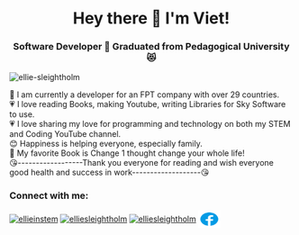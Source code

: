 
<h1 align="center">Hey there 👋 I'm Viet!</h1>
<h3 align="center">Software Developer 🤫 Graduated from Pedagogical University 😻</h3>

<p align="left"> <img src="https://komarev.com/ghpvc/?username=ellie-sleightholm&label=Profile%20views&color=0e75b6&style=flat" alt="ellie-sleightholm" /> </p>

🥰 I am currently a developer for an FPT company with over 29 countries.<br />
💗 I love reading Books, making Youtube, writing Libraries for Sky Software to use.<br />
💗 I love sharing my love for programming and technology on both my STEM and Coding YouTube channel.<br />
😊 Happiness is helping everyone, especially family.<br />
🥰 My favorite Book is Change 1 thought change your whole life!<br />
😘------------------Thank you everyone for reading and wish everyone good health and success in work-------------------😘

<h3 align="left">Connect with me:</h3>
<p align="left">
<a href="https://www.instagram.com/viet_library" target="blank"><img align="center" src="https://raw.githubusercontent.com/rahuldkjain/github-profile-readme-generator/master/src/images/icons/Social/instagram.svg" alt="ellieinstem" height="30" width="40" /></a>
<a href="https://www.youtube.com/@LeKhanhViet" target="blank"><img align="center" src="https://raw.githubusercontent.com/rahuldkjain/github-profile-readme-generator/master/src/images/icons/Social/youtube.svg" alt="elliesleightholm" height="30" width="40" /></a>
<a href="https://www.linkedin.com/in/kh%C3%A1nh-vi%E1%BB%87t-b62017182" target="blank"><img align="center" src="https://raw.githubusercontent.com/rahuldkjain/github-profile-readme-generator/master/src/images/icons/Social/linked-in-alt.svg" alt="elliesleightholm" height="30" width="40" /></a>
  <a href="https://www.facebook.com/profile.php?id=100033285840596" target="blank"><img align="center" src="https://github.com/khanhviet/khanhviet/blob/main/facebook.svg" alt="elliesleightholm" height="30" width="40" /></a>
</p>

